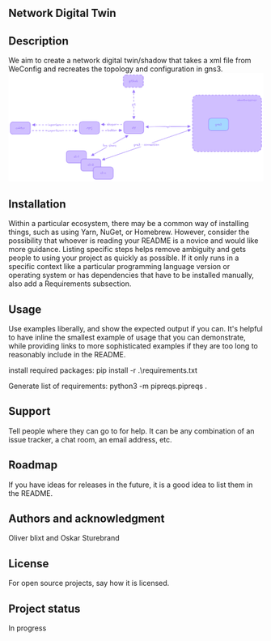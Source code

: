 ## Network Digital Twin

## Description
We aim to create a network digital twin/shadow that takes a xml file from WeConfig and recreates the topology and configuration in gns3.
![image info](images/implementation.png)


## Installation
Within a particular ecosystem, there may be a common way of installing things, such as using Yarn, NuGet, or Homebrew. However, consider the possibility that whoever is reading your README is a novice and would like more guidance. Listing specific steps helps remove ambiguity and gets people to using your project as quickly as possible. If it only runs in a specific context like a particular programming language version or operating system or has dependencies that have to be installed manually, also add a Requirements subsection.

## Usage
Use examples liberally, and show the expected output if you can. It's helpful to have inline the smallest example of usage that you can demonstrate, while providing links to more sophisticated examples if they are too long to reasonably include in the README.

install required packages:
pip install -r .\requirements.txt

Generate list of requirements:
python3 -m pipreqs.pipreqs .

## Support
Tell people where they can go to for help. It can be any combination of an issue tracker, a chat room, an email address, etc.

## Roadmap
If you have ideas for releases in the future, it is a good idea to list them in the README.

## Authors and acknowledgment
Oliver blixt and Oskar Sturebrand

## License
For open source projects, say how it is licensed.

## Project status
In progress
